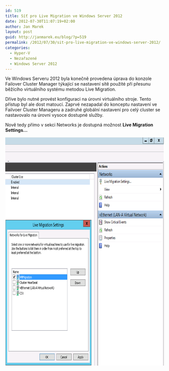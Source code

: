 ```yaml
---
id: 519
title: Síť pro Live Migration ve Windows Server 2012
date: 2012-07-30T11:07:19+02:00
author: Jan Marek
layout: post
guid: http://janmarek.eu/blog/?p=519
permalink: /2012/07/30/sit-pro-live-migration-ve-windows-server-2012/
categories:
  - Hyper-V
  - Nezařazené
  - Windows Server 2012
---
```

Ve Windows Serveru 2012 byla konečně provedena úprava do konzole Failover Cluster Manager týkající se nastavení sítě použité při přesunu běžícího virtuálního systému metodou Live Migration.

Dříve bylo nutné provést konfiguraci na úrovni virtuálního stroje. Tento přístup byl ale dost matoucí. Zaprvé nezapadal do konceptu nastavení ve Failvoer Cluster Manageru a zadruhé globální nastavení pro celý cluster se nastavovalo na úrovni vysoce dostupné služby.

Nově tedy přímo v sekci Networks je dostupná možnost **Live Migration Settings&#8230;**

[<img class="alignleft size-full wp-image-520" title="winsrv2k12_livemigrationnetwork" src="/wp-content/uploads/2012/07/LM.png" alt="winsrv2k12_livemigrationnetwork" width="763" height="726" />](/wp-content/uploads/2012/07/LM.png)


